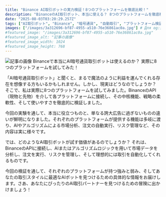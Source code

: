 ```yaml
---
title: "Binance AI取引ボットの実力検証！8つのプラットフォームを徹底比較！"
description: "BinanceのAI取引ボット、本当に使える？ 8つのプラットフォームを徹底検証！ AI/アルゴリズムによる市場分析、自動売買、リスク管理… 理想のAI取引パートナーを見つけよう！"
date: "2025-08-03T03:20:29.257Z"
tags: ["AI取引ボット", "Binance", "暗号通貨", "自動取引", "プラットフォーム検証"]
images: ["/images/3a312696-bf87-4955-a510-76e36861ac0a.jpg"] # Для og:image
#featured_image: "/images/3a312696-bf87-4955-a510-76e36861ac0a.jpg"
#featured_image_alt: "記事の画像"
#featured_image_width: 1024
#featured_image_height: 768
---
```

![記事の画像](/images/3a312696-bf87-4955-a510-76e36861ac0a.jpg)
Binanceで本当にAI暗号通貨取引ボットは使えるのか？ 実際に8つのプラットフォームを試してみた！

「AI暗号通貨取引ボット」と聞くと、まるで魔法のように利益を運んでくれる存在を想像する方もいるかもしれません。しかし、現実はどうなのでしょうか？ そこで、私は実際に8つのプラットフォームを試してみました。BinanceのAPI（現物と先物）を介して各プラットフォームに接続し、その中核機能、戦略の柔軟性、そして使いやすさを徹底的に検証しました。

今回の実験を通して、本当に役立つものと、単なる誇大広告に過ぎないものの違いが鮮明になりました。それぞれのプラットフォームが提供する機能は多岐に渡り、AIやアルゴリズムによる市場分析、注文の自動実行、リスク管理など、その内容は実に様々です。

では、どのようなAI取引ボットが試す価値があるのでしょうか？ それは、BinanceのAPIに接続し、AIまたはアルゴリズムロジックを用いて市場データを分析し、注文を実行、リスクを管理し、そして理想的には取引を自動化してくれるものです。

今回の検証を通して、それぞれのプラットフォームが持つ強みと弱み、そしてあなたの取引スタイルに最適なAIボットを見つけるための具体的な情報をお届けします。さあ、あなたにぴったりのAI取引パートナーを見つけるための冒険に出かけましょう！
